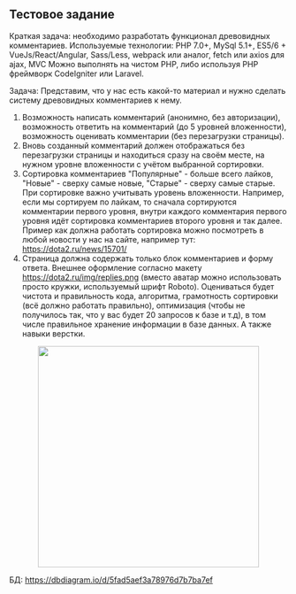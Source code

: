 ## Тестовое задание 

Краткая задача: необходимо разработать функционал древовидных комментариев.
Используемые технологии: PHP 7.0+, MySql 5.1+, ES5/6 + VueJs/React/Angular, Sass/Less, webpack или аналог, fetch или axios для ajax, MVC
Можно выполнять на чистом PHP, либо используя PHP фреймворк CodeIgniter или Laravel.

Задача:
Представим, что у нас есть какой-то материал и нужно сделать систему древовидных комментариев к нему.
1) Возможность написать комментарий (анонимно, без авторизации), возможность ответить на комментарий (до 5 уровней вложенности), возможность оценивать комментарии (без перезагрузки страницы).
2) Вновь созданный комментарий должен отображаться без перезагрузки страницы и находиться сразу на своём месте, на нужном уровне вложенности с учётом выбранной сортировки.
3) Сортировка комментариев "Популярные" - больше всего лайков, "Новые" - сверху самые новые, "Старые" - сверху самые старые. При сортировке важно учитывать уровень вложенности. Например, если мы сортируем по лайкам, то сначала сортируются комментарии первого уровня, внутри каждого комментария первого уровня идёт сортировка комментариев второго уровня и так далее. Пример как должна работать сортировка можно посмотреть в любой новости у нас на сайте, например тут: https://dota2.ru/news/15701/
4) Страница должна содержать только блок комментариев и форму ответа. Внешнее оформление согласно макету https://dota2.ru/img/replies.png (вместо аватар можно использовать просто кружки, используемый шрифт Roboto).
Оцениваться будет чистота и правильность кода, алгоритма, грамотность сортировки (всё должно работать правильно), оптимизация (чтобы не получилось так, что у вас будет 20 запросов к базе и т.д), в том числе правильное хранение информации в базе данных. А также навыки верстки.

<p align="center"><img src="https://dota2.ru/img/replies.png" width="400"></p>

БД: https://dbdiagram.io/d/5fad5aef3a78976d7b7ba7ef
